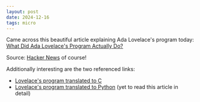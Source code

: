 ```yaml
---
layout: post
date: 2024-12-16
tags: micro
---
```


Came across this beautiful article explaining Ada Lovelace's program today: [What Did Ada Lovelace's Program Actually Do?](https://twobithistory.org/2018/08/18/ada-lovelace-note-g.html)

Source: [Hacker News](https://news.ycombinator.com/item?id=42432867) of course!

Additionally interesting are the two referenced links:
- [Lovelace's program translated to C](https://gist.github.com/sinclairtarget/ad18ac65d277e453da5f479d6ccfc20e)
- [Lovelace's program translated to Python](https://enigmaticcode.wordpress.com/tag/bernoulli-numbers/) (yet to read this article in detail)
